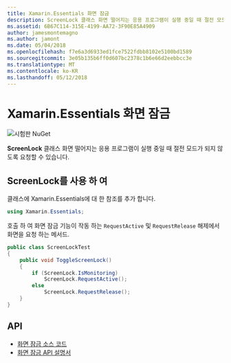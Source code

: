 ```yaml
---
title: Xamarin.Essentials 화면 잠금
description: ScreenLock 클래스 화면 떨어지는 응용 프로그램이 실행 중일 때 절전 모드가 되지 않도록 요청할 수 있습니다.
ms.assetid: 6B67C114-315E-4199-AA72-3F90E85A4909
author: jamesmontemagno
ms.author: jamont
ms.date: 05/04/2018
ms.openlocfilehash: f7e6a3d6933ed1fce7522fdbb8102e5100bd1589
ms.sourcegitcommit: 3e05b135b6ff0d607bc2378c1b6e66d2eebbcc3e
ms.translationtype: MT
ms.contentlocale: ko-KR
ms.lasthandoff: 05/12/2018
---
```

# <a name="xamarinessentials-screen-lock"></a>Xamarin.Essentials 화면 잠금

![시험판 NuGet](~/media/shared/pre-release.png)

**ScreenLock** 클래스 화면 떨어지는 응용 프로그램이 실행 중일 때 절전 모드가 되지 않도록 요청할 수 있습니다.

## <a name="using-screenlock"></a>ScreenLock를 사용 하 여

클래스에 Xamarin.Essentials에 대 한 참조를 추가 합니다.

```csharp
using Xamarin.Essentials;
```

호출 하 여 화면 잠금 기능이 작동 하는 `RequestActive` 및 `RequestRelease` 해제에서 화면을 요청 하는 메서드.

```csharp
public class ScreenLockTest
{
    public void ToggleScreenLock()
    {
        if (ScreenLock.IsMonitoring)
            ScreenLock.RequestActive();
        else
            ScreenLock.RequestRelease();
    }
}
```

## <a name="api"></a>API

- [화면 잠금 소스 코드](https://github.com/xamarin/Essentials/tree/master/Xamarin.Essentials/ScreenLock)
- [화면 잠금 API 설명서](xref:Xamarin.Essentials.ScreenLock)
